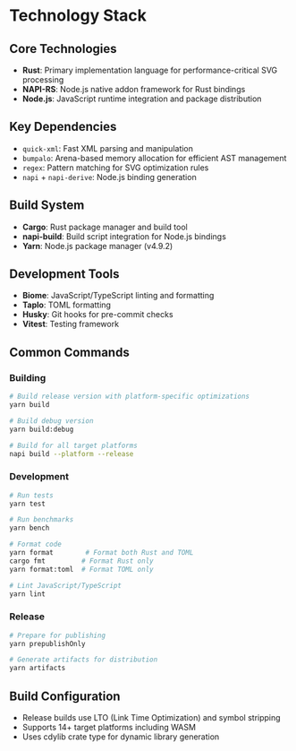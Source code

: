 # Technology Stack

## Core Technologies
- **Rust**: Primary implementation language for performance-critical SVG processing
- **NAPI-RS**: Node.js native addon framework for Rust bindings
- **Node.js**: JavaScript runtime integration and package distribution

## Key Dependencies
- `quick-xml`: Fast XML parsing and manipulation
- `bumpalo`: Arena-based memory allocation for efficient AST management
- `regex`: Pattern matching for SVG optimization rules
- `napi` + `napi-derive`: Node.js binding generation

## Build System
- **Cargo**: Rust package manager and build tool
- **napi-build**: Build script integration for Node.js bindings
- **Yarn**: Node.js package manager (v4.9.2)

## Development Tools
- **Biome**: JavaScript/TypeScript linting and formatting
- **Taplo**: TOML formatting
- **Husky**: Git hooks for pre-commit checks
- **Vitest**: Testing framework

## Common Commands

### Building
```bash
# Build release version with platform-specific optimizations
yarn build

# Build debug version
yarn build:debug

# Build for all target platforms
napi build --platform --release
```

### Development
```bash
# Run tests
yarn test

# Run benchmarks
yarn bench

# Format code
yarn format        # Format both Rust and TOML
cargo fmt         # Format Rust only
yarn format:toml  # Format TOML only

# Lint JavaScript/TypeScript
yarn lint
```

### Release
```bash
# Prepare for publishing
yarn prepublishOnly

# Generate artifacts for distribution
yarn artifacts
```

## Build Configuration
- Release builds use LTO (Link Time Optimization) and symbol stripping
- Supports 14+ target platforms including WASM
- Uses cdylib crate type for dynamic library generation

